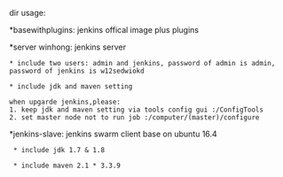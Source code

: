 dir usage:

*basewithplugins: jenkins offical image plus plugins

*server winhong: jenkins server

    * include two users: admin and jenkins, password of admin is admin, password of jenkins is w12sedwiokd

    * include jdk and maven setting 

    when upgarde jenkins,please:
    1. keep jdk and maven setting via tools config gui :/ConfigTools
    2. set master node not to run job :/computer/(master)/configure
*jenkins-slave: jenkins swarm client base on ubuntu 16.4 

     * include jdk 1.7 & 1.8

     * include maven 2.1 * 3.3.9